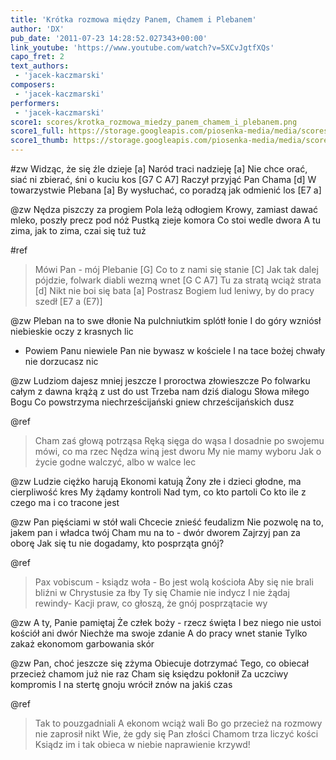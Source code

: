 ```yaml
---
title: 'Krótka rozmowa między Panem, Chamem i Plebanem'
author: 'DX'
pub_date: '2011-07-23 14:28:52.027343+00:00'
link_youtube: 'https://www.youtube.com/watch?v=5XCvJgtfXQs'
capo_fret: 2
text_authors:
 - 'jacek-kaczmarski'
composers:
 - 'jacek-kaczmarski'
performers:
 - 'jacek-kaczmarski'
score1: scores/krotka_rozmowa_miedzy_panem_chamem_i_plebanem.png
score1_full: https://storage.googleapis.com/piosenka-media/media/scores/krotka_rozmowa_miedzy_panem_chamem_i_plebanem.png
score1_thumb: https://storage.googleapis.com/piosenka-media/media/scores/krotka_rozmowa_miedzy_panem_chamem_i_plebanem.png.180x0_q85_upscale.jpg
---
```


#zw
Widząc, że się źle dzieje [a] 
Naród traci nadzieję [a]
Nie chce orać, siać ni zbierać, śni o kuciu kos [G7 C A7] 
Raczył przyjąć Pan Chama [d] 
W towarzystwie Plebana [a]
By wysłuchać, co poradzą jak odmienić los [E7 a]

@zw
Nędza piszczy za progiem
Pola leżą odłogiem
Krowy, zamiast dawać mleko, poszły precz pod nóż
Pustką zieje komora
Co stoi wedle dwora
A tu zima, jak to zima, czai się tuż tuż

#ref
>Mówi Pan - mój Plebanie [G] 
>Co to z nami się stanie [C] 
>Jak tak dalej pójdzie, folwark diabli wezmą wnet [G C A7] 
>Tu za stratą wciąż strata [d]
>Nikt nie boi się bata [a]
>Postrasz Bogiem lud leniwy, by do pracy szedł [E7 a (E7)]

@zw
Pleban na to swe dłonie 
Na pulchniutkim splótł łonie 
I do góry wzniósł niebieskie oczy z krasnych lic
- Powiem Panu niewiele
Pan nie bywasz w kościele
I na tace bożej chwały nie dorzucasz nic

@zw
Ludziom dajesz mniej jeszcze 
I proroctwa złowieszcze 
Po folwarku całym z dawna krążą z ust do ust
Trzeba nam dziś dialogu
Słowa miłego Bogu
Co powstrzyma niechrześcijański gniew chrześcijańskich dusz

@ref
>Cham zaś głową  potrząsa
>Ręką sięga do wąsa 
>I dosadnie po swojemu mówi, co ma rzec
>Nędza winą jest dworu
>My nie mamy wyboru 
>Jak o życie godne walczyć, albo w walce lec

@zw
Ludzie ciężko harują
Ekonomi katują
Żony złe i dzieci głodne, ma cierpliwość kres
My żądamy kontroli
Nad tym, co kto partoli
Co kto ile z czego ma i co tracone jest

@zw
Pan pięściami w stół wali
Chcecie znieść feudalizm
Nie pozwolę na to, jakem pan i władca twój
Cham mu na to - dwór dworem
Zajrzyj pan za oborę
Jak się tu nie dogadamy, kto posprząta gnój?

@ref
>Pax vobiscum - ksiądz woła -
>Bo jest wolą kościoła 
>Aby się nie brali bliźni w Chrystusie za łby
>Ty się Chamie nie indycz 
>I nie żądaj rewindy-
>Kacji praw, co głoszą, że gnój posprzątacie wy

@zw
A ty, Panie pamiętaj
Że człek boży - rzecz święta 
I bez niego nie ustoi kościół ani dwór
Niechże ma swoje zdanie
A do pracy wnet stanie
Tylko zakaż ekonomom garbowania skór

@zw
Pan, choć jeszcze się  zżyma
Obiecuje dotrzymać 
Tego, co obiecał przecież chamom już nie raz
Cham się księdzu pokłonił 
Za uczciwy kompromis 
I na stertę gnoju wrócił znów na jakiś czas

@ref
>Tak to pouzgadniali
>A ekonom wciąż wali
>Bo go przecież na rozmowy nie zaprosił nikt
>Wie, że gdy się Pan złości
>Chamom trza liczyć kości
>Ksiądz im i tak obieca w niebie naprawienie krzywd!
